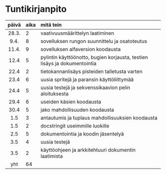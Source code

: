 # Tuntikirjanpito

| päivä | aika | mitä tein  |
| :----:|:-----| :-----|
| 28.3. | 2    | vaativuusmäärittelyn laatiminen |
| 9.4.  | 8    | sovelluksen rungon suunnittelu ja osatoteutus |
| 11.4. | 9    | sovelluksen alfaversion koodausta |
| 12.4  | 5    | pylintin käyttöönotto, bugien korjausta, testien lisäys ja dokumentointia |
| 22.4  | 2    | tietokannanlisäys pisteiden talletusta varten |
| 23.4  | 6    | uusia spritejä ja paransin käyttöliittymää |
| 24.4  | 5    | uusia testejä ja sekvenssikaavion pelin aloituksesta |
| 29.4  | 6    | useiden käsien koodausta |
| 30.4  | 5    | jako mahdollisuuden koodausta |
| 1.5   | 3    | antautumis ja tuplaus mahdollisuuksien koodausta |
| 1.5   | 2    | docstringit useimmille luokille |
| 2.5   | 5    | dokumentointia ja koodin jäsentelyä |
| 3.5   | 4    | uusia testejä |
| 3.5   | 2    | käyttöohjeen ja arkkitehtuuri dokumentin laatimista |
| yht   | 64   | | 
